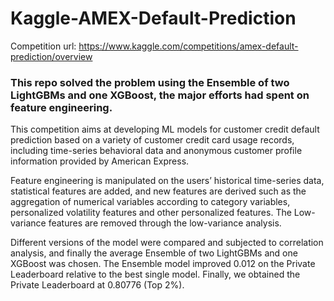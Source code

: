 # Kaggle-AMEX-Default-Prediction

Competition url: https://www.kaggle.com/competitions/amex-default-prediction/overview

### This repo solved the problem using the Ensemble of two LightGBMs and one XGBoost, the major efforts had spent on feature engineering.

This competition aims at developing ML models for customer credit default prediction based on a variety of customer credit card usage records, including time-series behavioral data and anonymous customer profile information provided by American Express.

Feature engineering is manipulated on the users’ historical time-series data, statistical features are added, and new features are derived such as the aggregation of numerical variables according to category variables, personalized volatility features and other personalized features. The Low-variance features are removed through the low-variance analysis.

Different versions of the model were compared and subjected to correlation analysis, and finally the average Ensemble of two LightGBMs and one XGBoost was chosen. The Ensemble model improved 0.012 on the Private Leaderboard relative to the best single model. Finally, we obtained the Private Leaderboard at 0.80776 (Top 2%).


